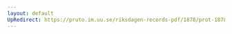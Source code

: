 ```yaml
---
layout: default
UpRedirect: https://pruto.im.uu.se/riksdagen-records-pdf/1878/prot-1878--ak--018.pdf
---
```

